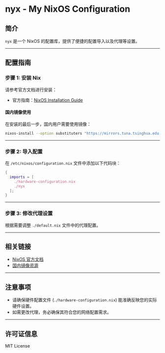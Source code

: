 # nyx - My NixOS Configuration

## 简介
`nyx` 是一个 NixOS 的配置库，提供了便捷的配置导入以及代理等设置。

---

## 配置指南

### 步骤 1: 安装 Nix
请参考官方文档进行安装：
- 官方指南：[NixOS Installation Guide](https://nixos.wiki/wiki/NixOS_Installation_Guide)

#### 国内镜像使用
在安装的最后一步，国内用户需要使用镜像：

```bash
nixos-install --option substituters "https://mirrors.tuna.tsinghua.edu.cn/nix-channels/store"
```

---

### 步骤 2: 导入配置
在 `/etc/nixos/configuration.nix` 文件中添加以下代码块：

```nix
{
  imports = [
    ./hardware-configuration.nix
    ./nyx
  ];
}
```

---

### 步骤 3: 修改代理设置
根据需要调整 `./default.nix` 文件中的代理配置。

---

## 相关链接
- [NixOS 官方文档](https://nixos.org/manual/nixos/stable/)
- [国内镜像资源](https://mirrors.tuna.tsinghua.edu.cn/nix-channels/)

---

## 注意事项
- 请确保硬件配置文件 (`./hardware-configuration.nix`) 能准确反映您的实际硬件设置。
- 如需更改代理，务必确保其符合您的网络配置需求。

---

## 许可证信息
MIT License